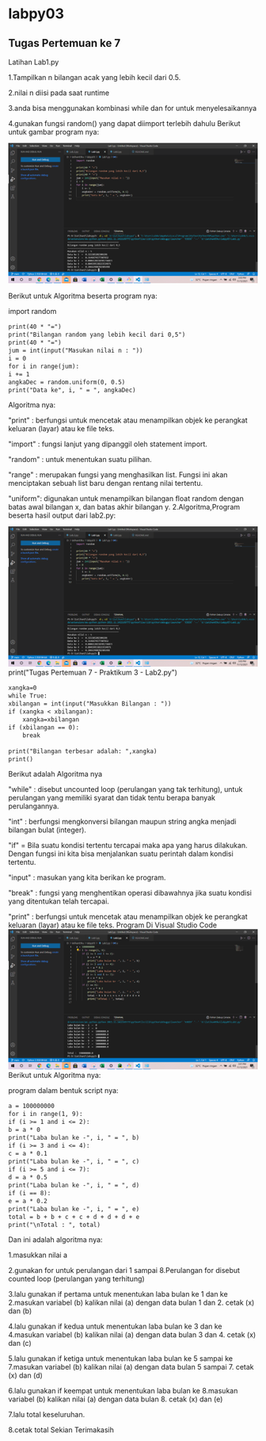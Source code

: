 # labpy03
## Tugas Pertemuan ke 7
Latihan Lab1.py<p>
1.Tampilkan n bilangan acak yang lebih kecil dari 0.5.<p>

2.nilai n diisi pada saat runtime<p>

3.anda bisa menggunakan kombinasi while dan for untuk menyelesaikannya<p>

4.gunakan fungsi random() yang dapat diimport terlebih dahulu Berikut untuk gambar program nya:<p>
![GAMBAR](Ss/Ss2.PNG)

Berikut untuk Algoritma beserta program nya:<p>

import random<p>

    print(40 * "=")
    print("Bilangan random yang lebih kecil dari 0,5")
    print(40 * "=")
    jum = int(input("Masukan nilai n : "))
    i = 0
    for i in range(jum):
    i += 1
    angkaDec = random.uniform(0, 0.5)
    print("Data ke", i, " = ", angkaDec)

Algoritma nya:<p>

"print" : berfungsi untuk mencetak atau menampilkan objek ke perangkat keluaran (layar) atau ke file teks.

"import" : fungsi lanjut yang dipanggil oleh statement import.

"random" : untuk menentukan suatu pilihan.

"range" : merupakan fungsi yang menghasilkan list. Fungsi ini akan menciptakan sebuah list baru dengan rentang nilai tertentu.

"uniform": digunakan untuk menampilkan bilangan float random dengan batas awal bilangan x, dan batas akhir bilangan y.
2.Algoritma,Program beserta hasil output dari lab2.py:<p>
![GAMBAR](Ss/Ss2.PNG)
print("Tugas Pertemuan 7 - Praktikum 3 - Lab2.py")

    xangka=0
    while True:
    xbilangan = int(input("Masukkan Bilangan : "))
    if (xangka < xbilangan):
        xangka=xbilangan
    if (xbilangan == 0):
        break

    print("Bilangan terbesar adalah: ",xangka)
    print()
 Berikut adalah Algoritma nya<p>

"while" : disebut uncounted loop (perulangan yang tak terhitung), untuk perulangan yang memiliki syarat dan tidak tentu berapa banyak perulangannya.

"int" : berfungsi mengkonversi bilangan maupun string angka menjadi bilangan bulat (integer).

"if" = Bila suatu kondisi tertentu tercapai maka apa yang harus dilakukan. Dengan fungsi ini kita bisa menjalankan suatu perintah dalam kondisi tertentu.

"input" : masukan yang kita berikan ke program.

"break" : fungsi yang menghentikan operasi dibawahnya jika suatu kondisi yang ditentukan telah tercapai.

"print" : berfungsi untuk mencetak atau menampilkan objek ke perangkat keluaran (layar) atau ke file teks.
Program Di Visual Studio Code
![GAMBAR](Ss/Ss3.PNG)
Berikut untuk Algoritma nya:<p>

program dalam bentuk script nya:

    a = 100000000
    for i in range(1, 9):
    if (i >= 1 and i <= 2):
    b = a * 0
    print("Laba bulan ke -", i, " = ", b)
    if (i >= 3 and i <= 4):
    c = a * 0.1
    print("Laba bulan ke -", i, " = ", c)
    if (i >= 5 and i <= 7):
    d = a * 0.5
    print("Laba bulan ke -", i, " = ", d)
    if (i == 8):
    e = a * 0.2
    print("Laba bulan ke -", i, " = ", e)
    total = b + b + c + c + d + d + d + e
    print("\nTotal : ", total)

Dan ini adalah algoritma nya:<p>

1.masukkan nilai a

2.gunakan for untuk perulangan dari 1 sampai 8.Perulangan for disebut counted loop (perulangan yang terhitung)

3.lalu gunakan if pertama untuk menentukan laba bulan ke 1 dan ke 2.masukan variabel (b) kalikan nilai (a) dengan data bulan 1 dan 2. cetak (x) dan (b)

4.lalu gunakan if kedua untuk menentukan laba bulan ke 3 dan ke 4.masukan variabel (b) kalikan nilai (a) dengan data bulan 3 dan 4. cetak (x) dan (c)

5.lalu gunakan if ketiga untuk menentukan laba bulan ke 5 sampai ke 7.masukan variabel (b) kalikan nilai (a) dengan data bulan 5 sampai 7. cetak (x) dan (d)

6.lalu gunakan if keempat untuk menentukan laba bulan ke 8.masukan variabel (b) kalikan nilai (a) dengan data bulan 8. cetak (x) dan (e)

7.lalu total keseluruhan.

8.cetak total
Sekian Terimakasih